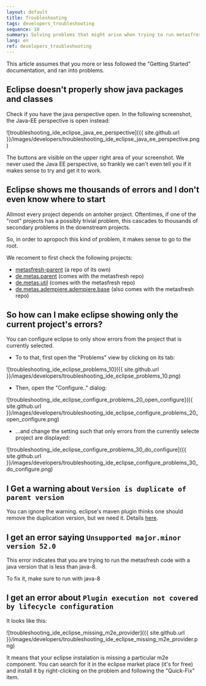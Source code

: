 ```yaml
---
layout: default
title: Troubleshooting
tags: developers_troubleshooting
sequence: 10
summary: Solving problems that might arise when trying to run metasfresh from eclipse
lang: en
ref: developers_troubleshooting
---
```


This article assumes that you more or less followed the "Getting Started" documentation, and ran into problems.

## Eclipse doesn't properly show java packages and classes

Check if you have the java perspective open. In the following screenshot, the Java-EE perspective is open instead:

![troubleshooting_ide_eclipse_java_ee_perspective]({{ site.github.url }}/images/developers/troubleshooting_ide_eclipse_java_ee_perspective.png)

The buttons are visible on the upper right area of your screenshot.
We never used the Java EE perspective, so frankly we can't even tell you if it makes sense to try and get it to work.

## Eclipse shows me thousands of errors and I don't even know where to start

Allmost every project depends on antoher project. Oftentimes, if one of the "root" projects has a possibly trivial problem, this cascades to thousands of secondary problems in the downstream projects.

So, in order to apropoch this kind of problem, it makes sense to go to the root.

We recoment to first check the following projects:

* [metasfresh-parent](https://github.com/metasfresh/metasfresh-parent) (a repo of its own)
* [de.metas.parent](https://github.com/metasfresh/metasfresh/tree/master/de.metas.parent) (comes with the metasfresh repo)
* [de.metas.util](https://github.com/metasfresh/metasfresh/tree/master/backend/de.metas.util) (comes with the metasfresh repo)
* [de.metas.adempiere.adempiere.base](https://github.com/metasfresh/metasfresh/tree/master/backend/de.metas.adempiere.adempiere/base) (also comes with the metasfresh repo)

## So how can I make eclipse showing only the current project's errors?

You can configure eclipse to only show errors from the project that is currently selected.

* To to that, first open the "Problems" view by clicking on its tab:

![troubleshooting_ide_eclipse_problems_10]({{ site.github.url }}/images/developers/troubleshooting_ide_eclipse_problems_10.png)

* Then, open the "Configure.." dialog:

![troubleshooting_ide_eclipse_configure_problems_20_open_configure]({{ site.github.url }}/images/developers/troubleshooting_ide_eclipse_configure_problems_20_open_configure.png)

* ...and change the setting such that only errors from the currently selecte project are displayed:

![troubleshooting_ide_eclipse_configure_problems_30_do_configure]({{ site.github.url }}/images/developers/troubleshooting_ide_eclipse_configure_problems_30_do_configure.png)

## I Get a warning about `Version is duplicate of parent version`

You can ignore the warning. eclipse's maven plugin thinks one should remove the duplication version, but we need it. Details [here](https://docs.metasfresh.org/pages/infrastructure/ci_en).

## I get an error saying `Unsupported major.minor version 52.0`

This error indicates that you are trying to run the metasfresh code with a java version that is less than java-8.

To fix it, make sure to run with java-8

## I get an error about `Plugin execution not covered by lifecycle configuration`

It looks like this:

![troubleshooting_ide_eclipse_missing_m2e_provider]({{ site.github.url }}/images/developers/troubleshooting_ide_eclipse_missing_m2e_provider.png)

It means that your eclipse instalation is missing a particular m2e component. You can search for it in the eclipse market place (it's for free) and install it by right-clicking on the problem and following the "Quick-Fix" item.
